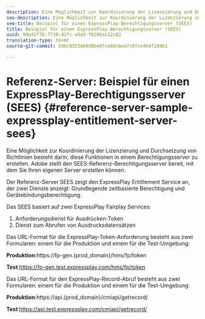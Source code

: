 ```yaml
---
description: Eine Möglichkeit zur Koordinierung der Lizenzierung und Durchsetzung von Richtlinien besteht darin, diese Funktionen in einem Berechtigungsserver zu erstellen. Adobe stellt den SEES-Referenz-Berechtigungsserver bereit, mit dem Sie Ihren eigenen Server erstellen können.
seo-description: Eine Möglichkeit zur Koordinierung der Lizenzierung und Durchsetzung von Richtlinien besteht darin, diese Funktionen in einem Berechtigungsserver zu erstellen. Adobe stellt den SEES-Referenz-Berechtigungsserver bereit, mit dem Sie Ihren eigenen Server erstellen können.
seo-title: Beispiel für einen ExpressPlay-Berechtigungsserver (SEES)
title: Beispiel für einen ExpressPlay-Berechtigungsserver (SEES)
uuid: 99e42f76-7730-42fc-a9a9-f6396ac12c02
translation-type: tm+mt
source-git-commit: 29bc8323460d9be0fce66cbea7c6fce46df20d61

---
```



# Referenz-Server: Beispiel für einen ExpressPlay-Berechtigungsserver (SEES) {#reference-server-sample-expressplay-entitlement-server-sees}

Eine Möglichkeit zur Koordinierung der Lizenzierung und Durchsetzung von Richtlinien besteht darin, diese Funktionen in einem Berechtigungsserver zu erstellen. Adobe stellt den SEES-Referenz-Berechtigungsserver bereit, mit dem Sie Ihren eigenen Server erstellen können.

Der Referenz-Server SEES zeigt den ExpressPlay Entitlement Service an, der zwei Dienste anzeigt: Grundlegende zeitbasierte Berechtigung und Gerätebindungsberechtigung.

Das SEES basiert auf zwei ExpressPlay Fairplay Services:

1. Anforderungsdienst für Ausdrücken-Token
1. Dienst zum Abrufen von Ausdrucksdatensätzen

Das URL-Format für die ExpressPlay-Token-Anforderung besteht aus zwei Formularen: einem für die Produktion und einem für die Test-Umgebung:

**Produktion**:<span></span>https://fp-gen.{prod_domain}/hms/fp/token

**Test**:<span></span>https://fp-gen.test.expressplay.com/hms/fp/token

Das URL-Format für den ExpressPlay-Record-Abruf besteht aus zwei Formularen: einem für die Produktion und einem für die Test-Umgebung:

**Produktion**:<span></span>https://api.{prod_domain}/cmiapi/getrecord/

**Test**:<span></span>https://api.test.expressplay.com/cmiapi/getrecord/
